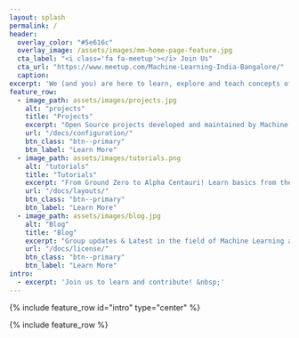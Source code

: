 ```yaml
---
layout: splash
permalink: /
header:
  overlay_color: "#5e616c"
  overlay_image: /assets/images/mm-home-page-feature.jpg
  cta_label: "<i class='fa fa-meetup'></i> Join Us"
  cta_url: "https://www.meetup.com/Machine-Learning-India-Bangalore/"
  caption:
excerpt: 'We (and you) are here to learn, explore and teach concepts of Machine Learning in the simplest possible way!<br /> <small><a href="https://www.meetup.com/Machine-Learning-India-Bangalore/">Meet us at our next meetup!</a></small><br /><br />'
feature_row:
  - image_path: assets/images/projects.jpg
    alt: "projects"
    title: "Projects"
    excerpt: "Open Source projects developed and maintained by Machine Learning Bangalore Chapter"
    url: "/docs/configuration/"
    btn_class: "btn--primary"
    btn_label: "Learn More"
  - image_path: assets/images/tutorials.png
    alt: "tutorials"
    title: "Tutorials"
    excerpt: "From Ground Zero to Alpha Centauri! Learn basics from the Pros"
    url: "/docs/layouts/"
    btn_class: "btn--primary"
    btn_label: "Learn More"
  - image_path: assets/images/blog.jpg
    alt: "Blog"
    title: "Blog"
    excerpt: "Group updates & Latest in the field of Machine Learning and AI"
    url: "/docs/license/"
    btn_class: "btn--primary"
    btn_label: "Learn More"
intro:
  - excerpt: 'Join us to learn and contribute! &nbsp;'
---
```


{% include feature_row id="intro" type="center" %}

{% include feature_row %}
